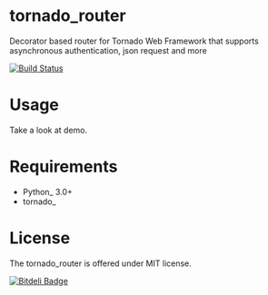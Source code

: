 
# tornado_router

Decorator based router for Tornado Web Framework that supports asynchronous authentication, json request and more

[![Build Status](https://travis-ci.org/shicky/tornado_router.svg?branch=master)](https://travis-ci.org/shicky/tornado_router)

# Usage

Take a look at demo.

# Requirements

* Python_ 3.0+
* tornado_

# License

The tornado_router is offered under MIT license.



[![Bitdeli Badge](https://d2weczhvl823v0.cloudfront.net/shicky/tornado_router/trend.png)](https://bitdeli.com/free "Bitdeli Badge")


